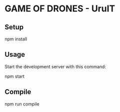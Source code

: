 # GAME OF DRONES - UruIT

## Setup
npm install

## Usage
Start the development server with this command:

npm start

## Compile
npm run compile

